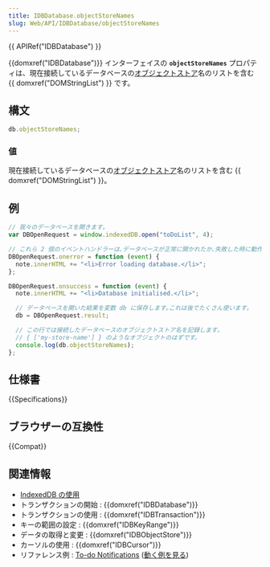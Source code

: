 ```yaml
---
title: IDBDatabase.objectStoreNames
slug: Web/API/IDBDatabase/objectStoreNames
---
```


{{ APIRef("IDBDatabase") }}

{{domxref("IDBDatabase")}} インターフェイスの **`objectStoreNames`** プロパティは、現在接続しているデータベースの[オブジェクトストア](/ja/docs/IndexedDB#gloss_object_store)名のリストを含む {{ domxref("DOMStringList") }} です。

## 構文

```js
db.objectStoreNames;
```

### 値

現在接続しているデータベースの[オブジェクトストア](/ja/docs/IndexedDB#gloss_object_store)名のリストを含む {{ domxref("DOMStringList") }}。

## 例

```js
// 我々のデータベースを開きます｡
var DBOpenRequest = window.indexedDB.open("toDoList", 4);

// これら 2 個のイベントハンドラーは､データベースが正常に開かれたか､失敗した時に動作します｡
DBOpenRequest.onerror = function (event) {
  note.innerHTML += "<li>Error loading database.</li>";
};

DBOpenRequest.onsuccess = function (event) {
  note.innerHTML += "<li>Database initialised.</li>";

  // データベースを開いた結果を変数 db に保存します｡これは後でたくさん使います｡
  db = DBOpenRequest.result;

  // この行では接続したデータベースのオブジェクトストア名を記録します｡
  // { ['my-store-name'] } のようなオブジェクトのはずです。
  console.log(db.objectStoreNames);
};
```

## 仕様書

{{Specifications}}

## ブラウザーの互換性

{{Compat}}

## 関連情報

- [IndexedDB の使用](/ja/docs/Web/API/IndexedDB_API/Using_IndexedDB)
- トランザクションの開始 : {{domxref("IDBDatabase")}}
- トランザクションの使用 : {{domxref("IDBTransaction")}}
- キーの範囲の設定 : {{domxref("IDBKeyRange")}}
- データの取得と変更 : {{domxref("IDBObjectStore")}}
- カーソルの使用 : {{domxref("IDBCursor")}}
- リファレンス例 : [To-do Notifications](https://github.com/mdn/dom-examples/tree/main/to-do-notifications) ([動く例を見る](https://mdn.github.io/dom-examples/to-do-notifications/))
